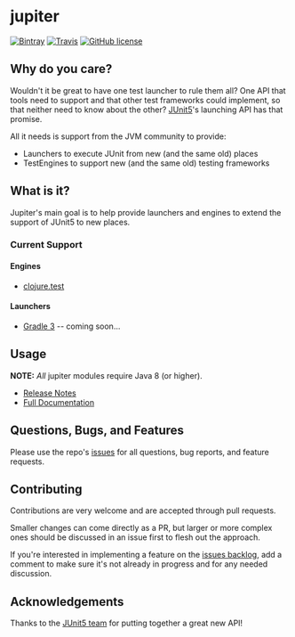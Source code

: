 # jupiter

[![Bintray](https://img.shields.io/bintray/v/ajoberstar/libraries/jupiter.svg?style=flat-square)](https://bintray.com/ajoberstar/libraries/jupiter/_latestVersion)
[![Travis](https://img.shields.io/travis/ajoberstar/jupiter.svg?style=flat-square)](https://travis-ci.org/ajoberstar/jupiter)
[![GitHub license](https://img.shields.io/github/license/ajoberstar/jupiter.svg?style=flat-square)](https://github.com/ajoberstar/jupiter/blob/master/LICENSE)

## Why do you care?

Wouldn't it be great to have one test launcher to rule them all? One API that tools need to support and that other test frameworks
could implement, so that neither need to know about the other? [JUnit5](http://junit.org/junit5/)'s launching API has that promise.

All it needs is support from the JVM community to provide:

- Launchers to execute JUnit from new (and the same old) places
- TestEngines to support new (and the same old) testing frameworks

## What is it?

Jupiter's main goal is to help provide launchers and engines to extend the support of JUnit5 to new places.

### Current Support

#### Engines

- [clojure.test](https://clojure.github.io/clojure/clojure.test-api.html)

#### Launchers

- [Gradle 3](https://docs.gradle.org/current/userguide/userguide.html) -- coming soon...

## Usage

**NOTE:** *All* jupiter modules require Java 8 (or higher).

* [Release Notes](https://github.com/ajoberstar/jupiter/releases)
* [Full Documentation](https://github.com/ajoberstar/jupiter/wiki)

## Questions, Bugs, and Features

Please use the repo's [issues](https://github.com/ajoberstar/jupiter/issues)
for all questions, bug reports, and feature requests.

## Contributing

Contributions are very welcome and are accepted through pull requests.

Smaller changes can come directly as a PR, but larger or more complex
ones should be discussed in an issue first to flesh out the approach.

If you're interested in implementing a feature on the
[issues backlog](https://github.com/ajoberstar/jupiter/issues), add a comment
to make sure it's not already in progress and for any needed discussion.

## Acknowledgements

Thanks to the [JUnit5 team](https://github.com/junit-team/junit5/graphs/contributors) for putting together a great new API!
